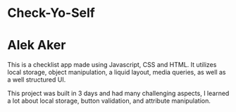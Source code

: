 # Check-Yo-Self

# Alek Aker

This is a checklist app made using Javascript, CSS and HTML. It utilizes local storage, object manipulation, a liquid layout, media queries, as well as a well structured UI.

 This project was built in 3 days and had many challenging aspects, I learned a lot about local storage, button validation, and attribute manipulation.

